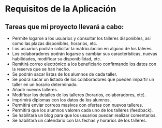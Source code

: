 # Requisitos de la Aplicación

## Tareas que mi proyecto llevará a cabo:

- Permite logarse a los usuarios y consultar los talleres disponibles, así como las plazas disponibles, horarios, etc.
- Los usuarios podrán solicitar la matriculación en alguno de los taleres.
- Los colaboradores podrán logarse y cambiar sus características, nuevas habilidades, modificar su disponibilidad, etc.
- Remitirá correo electrónico a los beneficiario confirmando los datos con la reserva que se han hecho.
- Se podrán sacar listas de los alumnos de cada taller.
- Se podrá sacar un listado de los colaboradores que pueden impartir un taller en un horario determinado.
- Añadir nuevos talleres.
- Modificar los detalles de los talleres (horarios, colaboradores, etc).
- Imprimirá diplomas con los datos de los alumnos.
- Permitirá enviar correos masivos  con ofertas con nuevos talleres.
- Permitirá que los alumnos valoren cada uno de los talleres (feedback).
- Se habilitará un blog para que los usuarios puedan realizar comentarios.
- Se habilitará un calendario con las fechas y horarios de los talleres.
